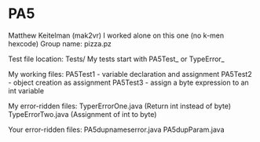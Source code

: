 # PA5
Matthew Keitelman (mak2vr)
I worked alone on this one (no k-men hexcode)
Group name: pizza.pz

Test file location: Tests/
My tests start with PA5Test_ or TypeError_

My working files:
PA5Test1 - variable declaration and assignment
PA5Test2 - object creation as assignment
PA5Test3 - assign a byte expression to an int variable

My error-ridden files:
TyperErrorOne.java (Return int instead of byte)
TypeErrorTwo.java (Assignment of int to byte)

Your error-ridden files:
PA5dupnameserror.java
PA5dupParam.java

